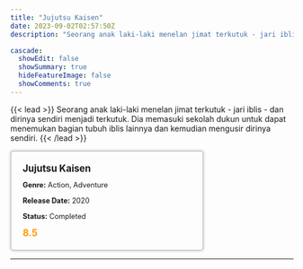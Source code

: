 ```yaml
---
title: "Jujutsu Kaisen"
date: 2023-09-02T02:57:50Z
description: "Seorang anak laki-laki menelan jimat terkutuk - jari iblis - dan dirinya sendiri menjadi terkutuk. Dia memasuki sekolah dukun untuk dapat menemukan bagian tubuh iblis lainnya dan kemudian mengusir dirinya sendiri."

cascade:
  showEdit: false
  showSummary: true
  hideFeatureImage: false
  showComments: true
---
```


{{< lead >}}
Seorang anak laki-laki menelan jimat terkutuk - jari iblis - dan dirinya sendiri menjadi terkutuk. Dia memasuki sekolah dukun untuk dapat menemukan bagian tubuh iblis lainnya dan kemudian mengusir dirinya sendiri.
{{< /lead >}}

<style>

/* CSS for the movie information box */
        .movie-box {
            width: 300px;
            padding: 20px;
            border: 2px solid #ccc; /* Border added */
            border-radius: 5px;
            box-shadow: 0 0 5px rgba(0, 0, 0, 0.2);
        }

        /* CSS for movie title */
        .movie-title {
            font-size: 1.2em;
            font-weight: bold;
            margin-bottom: 10px;
        }

        /* CSS for movie details */
        .movie-details {
            font-size: 0.9em;
            margin-bottom: 10px;
        }

        /* CSS for movie rating */
        .movie-rating {
            font-size: 1.2em;
            font-weight: bold;
            color: #ff9900; /* IMDb's rating color */
        }
</style>

 <div class="movie-box">
        <div class="movie-title">Jujutsu Kaisen</div>
        <div class="movie-details">
            <p><strong>Genre:</strong> Action, Adventure</p>
            <p><strong>Release Date:</strong> 2020</p>
            <p><strong>Status:</strong> Completed</p>
        </div>
        <div class="movie-rating">8.5</div>
    </div>

---

